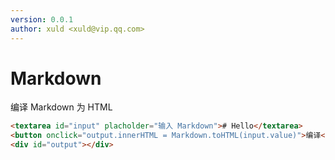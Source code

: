 ```yaml
---
version: 0.0.1
author: xuld <xuld@vip.qq.com>
---
```

# Markdown
编译 Markdown 为 HTML

```html demo hide doc
<textarea id="input" placholder="输入 Markdown"># Hello</textarea> 
<button onclick="output.innerHTML = Markdown.toHTML(input.value)">编译</button>
<div id="output"></div>
```
